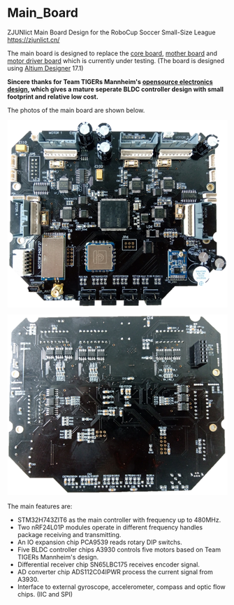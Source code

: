 # Main_Board

ZJUNlict Main Board Design for the RoboCup Soccer Small-Size League https://zjunlict.cn/

The main board is designed to replace the [core board](https://github.com/ZJUNlict/Core_Board), [mother board](https://github.com/ZJUNlict/Mother_Board) and [motor driver board](https://github.com/ZJUNlict/Motor_Driver_Board) which is currently under testing. (The board is designed using [Altium Designer](https://www.altium.com/altium-designer/) 17.1)

**Sincere thanks for Team TIGERs Mannheim's [opensource electronics design](https://tigers-mannheim.de/index.php?id=65), which gives a mature seperate BLDC controller design with small footprint and relative low cost.**

The photos of the main board are shown below.

![](./Images/Main_Board_2019_Front_Shrinked.png)

![](./Images/Main_Board_2019_Back_Shrinked.png)

The main features are:

* STM32H743ZIT6 as the main controller with frequency up to 480MHz.
* Two nRF24L01P modules operate in different frequency handles package receiving and transmitting.
* An IO expansion chip PCA9539 reads rotary DIP switchs.
* Five BLDC controller chips A3930 controls five motors based on Team TIGERs Mannheim's design.
* Differential receiver chip SN65LBC175 receives encoder signal.
* AD converter chip ADS112C04IPWR process the current signal from A3930.
* Interface to external gyroscope, accelerometer, compass and optic flow chips. (IIC and SPI)
